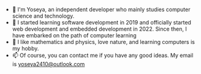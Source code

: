 - 👋 I'm Yoseya, an independent developer who mainly studies computer science and technology.
- 🌱 I started learning software development in 2019 and officially started web development and embedded development in 2022. Since then, I have embarked on the path of computer learning
- 💞️ I like mathematics and physics, love nature, and learning computers is my hobby.
- 📫 Of course, you can contact me if you have any good ideas. My email is yoseya2410@outlook.com
